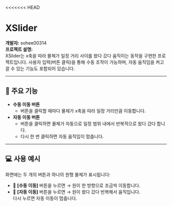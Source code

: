 <<<<<<< HEAD
# XSlider

**개발자:** sohee00314  
**프로젝트 설명:**  
XSlider는 x축을 따라 물체가 일정 거리 사이를 왔다 갔다 움직이는 동작을 구현한 프로젝트입니다. 사용자 입력(버튼 클릭)을 통해 수동 조작이 가능하며, 자동 움직임을 켜고 끌 수 있는 기능도 포함되어 있습니다.

---

## 🧠 주요 기능

- **수동 이동 버튼**
  - 버튼을 클릭할 때마다 물체가 x축을 따라 일정 거리만큼 이동합니다.
- **자동 이동 버튼**
  - 버튼을 클릭하면 물체가 자동으로 일정 범위 내에서 반복적으로 왔다 갔다 합니다.
  - 다시 한 번 클릭하면 자동 움직임이 멈춥니다.

---

## 💻 사용 예시

화면에는 두 개의 버튼과 하나의 원형 물체가 표시됩니다:

- 🔘 **[수동 이동]** 버튼을 누르면 → 원이 한 방향으로 조금씩 이동합니다.
- 🔁 **[자동 이동]** 버튼을 누르면 → 원이 왔다 갔다 반복해서 움직입니다.  
  다시 누르면 자동 이동이 멈춥니다.


